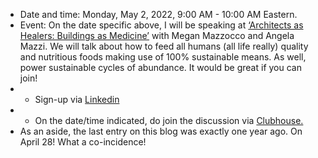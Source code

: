 - Date and time: Monday, May 2, 2022, 9:00 AM - 10:00 AM Eastern.
- Event: On the date specific above, I will be speaking at [‘Architects as Healers: Buildings as Medicine’](https://www.linkedin.com/company/architectingcoach/) with Megan Mazzocco and Angela Mazzi. We will talk about how to feed all humans (all life really) quality and nutritious foods making use of 100% sustainable means. As well, power sustainable cycles of abundance. It would be great if you can join!
- - Sign-up via [Linkedin](https://www.linkedin.com/events/architectsashealers-buildingsas6925514389949218816/about/)
- - On the date/time indicated, do join the discussion via [Clubhouse.](https://www.clubhouse.com/event/m3gZNyXv?utm_medium=ch_event&utm_campaign=xLb1XSwHg1eT48aikSh2ag-169015) 
- As an aside, the last entry on this blog was exactly one year ago. On April 28! What a co-incidence!

